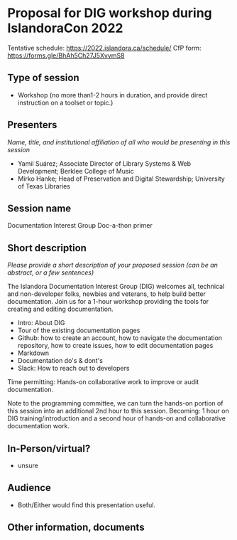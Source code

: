 # Proposal for DIG workshop during IslandoraCon 2022
Tentative schedule: https://2022.islandora.ca/schedule/
CfP form: https://forms.gle/BhAh5Ch27J5XvvmS8

## Type of session
* Workshop (no more than1-2 hours in duration, and provide direct instruction on a toolset or topic.)

## Presenters
_Name, title, and institutional affiliation of all who would be presenting in this session_
* Yamil Suárez; Associate Director of Library Systems & Web Development; Berklee College of Music
* Mirko Hanke; Head of Preservation and Digital Stewardship; University of Texas Libraries

## Session name
Documentation Interest Group Doc-a-thon primer

## Short description
_Please provide a short description of your proposed session (can be an abstract, or a few sentences)_

The Islandora Documentation Interest Group (DIG) welcomes all, technical and non-developer folks, newbies and veterans, to help build better documentation. Join us for a 1-hour workshop providing the tools for creating and editing documentation. 
  * Intro: About DIG
  * Tour of the existing documentation pages
  * Github: how to create an account, how to navigate the documentation repository, how to create issues, how to edit documentation pages
  * Markdown
  * Documentation do's & dont's
  * Slack: How to reach out to developers

Time permitting: Hands-on collaborative work to improve or audit documentation. 

Note to the programming committee, we can turn the hands-on portion of this session into an additional 2nd hour to this session. Becoming: 1 hour on DIG training/introduction and a second hour of hands-on and collaborative documentation work.

## In-Person/virtual?
* unsure

## Audience
* Both/Either would find this presentation useful.

## Other information, documents
